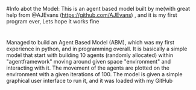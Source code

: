 #Info abot the Model:
This is an agent based model built by me(with great help from @AJEvans (https://github.com/AJEvans) , and it is my first program ever, Lets hope it works fine
#
Managed to build an Agent Based Model (ABM), which was my first experience in python, and in programming overall. It is basically a simple model that start with building 10 agents (randomly allocated) within "agentframework" moving around given space "environment" and interacting with it. The movement of the agents are plotted on the environment with a given iterations of 100. The model is given a simple graphical user interface to run it, and it was loaded with my GitHub
